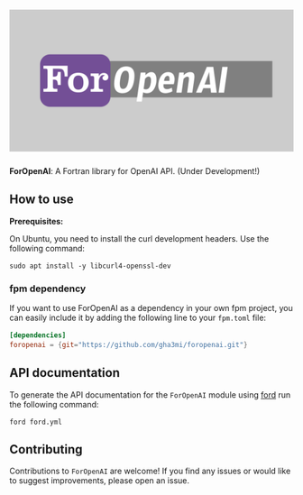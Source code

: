 ![ForOpenAI](media/logo.png)
============

**ForOpenAI**: A Fortran library for OpenAI API. (Under Development!)

## How to use

**Prerequisites:**

On Ubuntu, you need to install the curl development headers. Use the following command:

```shell
sudo apt install -y libcurl4-openssl-dev
```

### fpm dependency

If you want to use ForOpenAI as a dependency in your own fpm project,
you can easily include it by adding the following line to your `fpm.toml` file:

```toml
[dependencies]
foropenai = {git="https://github.com/gha3mi/foropenai.git"}
```

## API documentation

To generate the API documentation for the `ForOpenAI` module using
[ford](https://github.com/Fortran-FOSS-Programmers/ford) run the following
command:

```shell
ford ford.yml
```

## Contributing
Contributions to `ForOpenAI` are welcome! If you find any issues or would like to suggest improvements, please open an issue.
